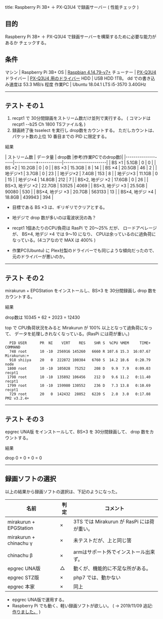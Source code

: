title: Raspberry Pi 3B+ ＋ PX-Q3U4 で録画サーバー ( 性能チェック )



## 目的
Raspberry Pi 3B+ ＋ PX-Q3U4 で録画サーバーを構築するために必要な能力があるか
チェックする。



## 条件

マシン     | Raspberry Pi 3B+
OS         | [Raspbian 4.14.79-v7+](https://www.raspberrypi.org)
チューナー | [PX-Q3U4](http://www.plex-net.co.jp/product/px-q3u4/)
ドライバー | [PX-Q3U4 用のドライバー](https://github.com/nns779/px4_drv)
HDD        | USB HDD 1TB。 dd での書き込み速度は 53.3 MB/s 程度
作業PC     | Ubuntu 18.04.1 LTS i5-3570 3.40GHz


------------------------
## テスト その１ 

1. recpt1 で 30分間録画をストリーム数だけ並列で実行する。
   ( コマンドは recpt1 --b25 Ch 1800 TSファイル名 )
1. 録画終了後 tsselect を実行し drop数をカウントする。
   ただしカウントは、パケット数の上位 10 番目までの PID に限定する。

結果

| ストリーム数       | データ量  |  drop数    |参考(作業PCでのdrop数)|
|--------------------|-----------+------------|----------------------|
| BS ×1             |   5.1GB   |      0     |     0                |
| BS ×2             |  10.2GB   |      0     |     0                |
| BS ×3             |  15.3GB   |      8     |    14                |
| BS ×4             |  20.5GB   |     46     |     2                |
| 地デジ×1          |   3.7GB   |      0     |    23                |
| 地デジ×2          |   7.4GB   |    153     |     8                |
| 地デジ×3          |  11.1GB   |      0     |    15                |
| 地デジ×4          |  14.8GB   |    212     |     7                |
| BS×2, 地デジ ×2  |  17.6GB   |      0     |    26                |
| BS×3, 地デジ ×2  |  22.7GB   |  53525     |  4069                |
| BS×3, 地デジ ×3  |  25.5GB   |  90080     |   530                |
| BS×4, 地デジ ×3  |  20.7GB   | 563133     |    13                |
| BS×4, 地デジ ×4  |  18.8GB   | 439943     |   394                |

* 目標である BS ×3 は、ギリギリでクリアとする。

* 地デジで drop 数が多いのは電波状況の為？

* recpt1 1個あたりのCPU負荷は RasPi で 20〜25% だが、
   ロードアベレージが、 BS×4, 地デジ ×4 では 9〜10 になり、
   CPUは余っているのに過負荷になっている。(4コアなので MAX は 400% )

* 作業PC(Ubuntu) に Plex社製のドライバーでも同じような傾向だったので、
  元のドライバーが悪いのか。




------------------------
## テスト その２

mirakurun + EPGStation をインストールし、BS×3 を 30分間録画し
drop 数をカウントする。

結果

 drop数は 10345 + 62 +  2023 = 12430

 top で CPU負荷状況をみると Mirakurun が 100% 以上となって過負荷になって、
 データを処理しきれなくなっている。(RasPi には荷が重い。)
 
```
  PID USER      PR  NI    VIRT    RES    SHR S  %CPU %MEM     TIME+ COMMAND    
  748 root      10 -10  256916 145260   6660 R 107.6 15.3  16:07.67 Mirakurun:+
  918 shiiya    20   0  222872 100384   6760 S  14.2 10.6   0:20.79 node       
 1800 root      10 -10  105028  75252    208 D   9.9  7.9   0:09.03 recpt1     
 1798 root      10 -10  135892 106456    212 D   9.6 11.2   0:11.40 recpt1     
 1799 root      10 -10  159980 130552    236 D   7.3 13.8   0:10.69 recpt1     
  729 root      20   0  142432  28052   6220 S   2.0  3.0   0:17.08 PM2 v3.2.4+
```

------------------------
## テスト その３

epgrec UNA版 をインストールして、BS×3 を 30分間録画して、
drop 数をカウントする。

結果

 drop 0 + 0 + 0 = 0




------------------------
## 録画ソフトの選択

以上の結果から録画ソフトの選択は、下記のようになった。

| 名前                      | 判定 | コメント                                 |
|---------------------------|------|------------------------------------------|
| mirakurun + EPGStation    |  ×  | 3TS では Mirakurun が RasPi には荷が重い。|
| mirakurun + chinachu γ   |  ×  | 未テストだが、上と同じ筈                 |
| chinachu β               |  ×  | armはサポート外でインストール出来ず。    |
| epgrec UNA版              |  △  | 動くが、機能的に不足な所がある。         |
| epgrec STZ版              |  ×  | php7 では、動かない                      |
| epgrec 本家               |  ×  | 同上                                     |

* epgrec UNA版で運用する。
* Raspberry Pi でも動く、軽い録画ソフトが欲しい。
  ( → 2019/11/09 追記: [作りました。]({{site.baseurl}}/src/raspirec.html) )

